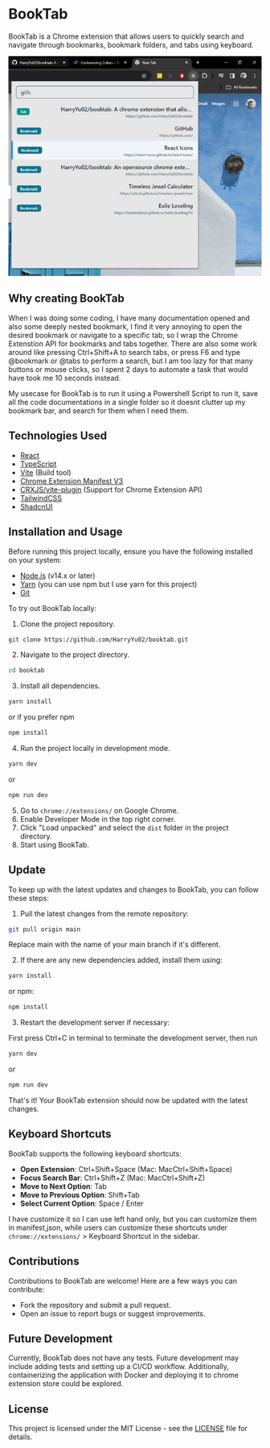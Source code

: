 # BookTab

BookTab is a Chrome extension that allows users to quickly search and navigate through bookmarks, bookmark folders, and tabs using keyboard.

![demo](public/demo.PNG)

## Why creating BookTab

When I was doing some coding, I have many documentation opened and also some deeply nested bookmark, I find it very annoying to open the desired bookmark or navigate to a specific tab, so I wrap the Chrome Extenstion API for bookmarks and tabs together. There are also some work around like pressing Ctrl+Shift+A to search tabs, or press F6 and type @bookmark or @tabs to perform a search, but I am too lazy for that many buttons or mouse clicks, so I spent 2 days to automate a task that would have took me 10 seconds instead.

My usecase for BookTab is to run it using a Powershell Script to run it, save all the code documentations in a single folder so it doesnt clutter up my bookmark bar, and search for them when I need them.

## Technologies Used

-   [React](https://react.dev/)
-   [TypeScript](https://www.typescriptlang.org/)
-   [Vite](https://vitejs.dev/) (Build tool)
-   [Chrome Extension Manifest V3](https://developer.chrome.com/docs/extensions)
-   [CRXJS/vite-plugin](https://crxjs.dev/vite-plugin) (Support for Chrome Extension API)
-   [TailwindCSS](https://tailwindcss.com/)
-   [ShadcnUI](https://ui.shadcn.com/)

## Installation and Usage

Before running this project locally, ensure you have the following installed on your system:

-   [Node.js](https://nodejs.org/) (v14.x or later)
-   [Yarn](https://yarnpkg.com/) (you can use npm but I use yarn for this project)
-   [Git](https://git-scm.com/)

To try out BookTab locally:

1. Clone the project repository.

```bash
git clone https://github.com/HarryYu02/booktab.git
```

2. Navigate to the project directory.

```bash
cd booktab
```

3. Install all dependencies.

```bash
yarn install
```

or if you prefer npm

```bash
npm install
```

4. Run the project locally in development mode.

```bash
yarn dev
```

or

```bash
npm run dev
```

5. Go to `chrome://extensions/` on Google Chrome.
6. Enable Developer Mode in the top right corner.
7. Click "Load unpacked" and select the `dist` folder in the project directory.
8. Start using BookTab.

## Update

To keep up with the latest updates and changes to BookTab, you can follow these steps:

1. Pull the latest changes from the remote repository:

```bash
git pull origin main

```

Replace main with the name of your main branch if it's different.

2. If there are any new dependencies added, install them using:

```bash
yarn install
```

or npm:

```bash
npm install
```

3. Restart the development server if necessary:

First press Ctrl+C in terminal to terminate the development server, then run

```bash
yarn dev
```

or

```bash
npm run dev
```

That's it! Your BookTab extension should now be updated with the latest changes.

## Keyboard Shortcuts

BookTab supports the following keyboard shortcuts:

-   **Open Extension**: Ctrl+Shift+Space (Mac: MacCtrl+Shift+Space)
-   **Focus Search Bar**: Ctrl+Shift+Z (Mac: MacCtrl+Shift+Z)
-   **Move to Next Option**: Tab
-   **Move to Previous Option**: Shift+Tab
-   **Select Current Option**: Space / Enter

I have customize it so I can use left hand only, but you can customize them in manifest,json, while users can customize these shortcuts under `chrome://extensions/` > Keyboard Shortcut in the sidebar.

## Contributions

Contributions to BookTab are welcome! Here are a few ways you can contribute:

-   Fork the repository and submit a pull request.
-   Open an issue to report bugs or suggest improvements.

## Future Development

Currently, BookTab does not have any tests. Future development may include adding tests and setting up a CI/CD workflow. Additionally, containerizing the application with Docker and deploying it to chrome extension store could be explored.

## License

This project is licensed under the MIT License - see the [LICENSE](LICENSE) file for details.

<!-- # React + TypeScript + Vite

This template provides a minimal setup to get React working in Vite with HMR and some ESLint rules.

Currently, two official plugins are available:

-   [@vitejs/plugin-react](https://github.com/vitejs/vite-plugin-react/blob/main/packages/plugin-react/README.md) uses [Babel](https://babeljs.io/) for Fast Refresh
-   [@vitejs/plugin-react-swc](https://github.com/vitejs/vite-plugin-react-swc) uses [SWC](https://swc.rs/) for Fast Refresh

## Expanding the ESLint configuration

If you are developing a production application, we recommend updating the configuration to enable type aware lint rules:

-   Configure the top-level `parserOptions` property like this:

```js
export default {
    // other rules...
    parserOptions: {
        ecmaVersion: "latest",
        sourceType: "module",
        project: ["./tsconfig.json", "./tsconfig.node.json"],
        tsconfigRootDir: __dirname,
    },
};
```

-   Replace `plugin:@typescript-eslint/recommended` to `plugin:@typescript-eslint/recommended-type-checked` or `plugin:@typescript-eslint/strict-type-checked`
-   Optionally add `plugin:@typescript-eslint/stylistic-type-checked`
-   Install [eslint-plugin-react](https://github.com/jsx-eslint/eslint-plugin-react) and add `plugin:react/recommended` & `plugin:react/jsx-runtime` to the `extends` list -->
